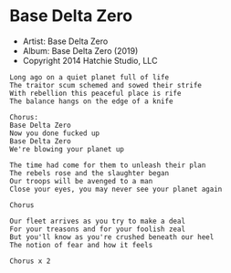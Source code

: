 # Base Delta Zero

* Artist: Base Delta Zero
* Album: Base Delta Zero (2019)
* Copyright 2014 Hatchie Studio, LLC

```
Long ago on a quiet planet full of life
The traitor scum schemed and sowed their strife
With rebellion this peaceful place is rife
The balance hangs on the edge of a knife

Chorus:
Base Delta Zero
Now you done fucked up
Base Delta Zero
We're blowing your planet up

The time had come for them to unleash their plan
The rebels rose and the slaughter began
Our troops will be avenged to a man
Close your eyes, you may never see your planet again

Chorus

Our fleet arrives as you try to make a deal
For your treasons and for your foolish zeal
But you'll know as you're crushed beneath our heel
The notion of fear and how it feels

Chorus x 2

```
